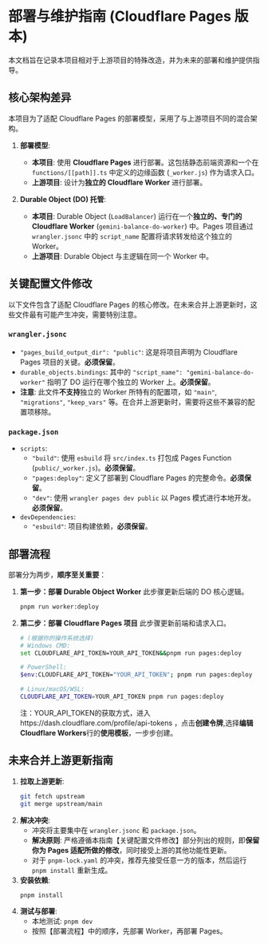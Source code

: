 # 部署与维护指南 (Cloudflare Pages 版本)

本文档旨在记录本项目相对于上游项目的特殊改造，并为未来的部署和维护提供指导。

## 核心架构差异

本项目为了适配 Cloudflare Pages 的部署模型，采用了与上游项目不同的混合架构。

1.  **部署模型**:
    *   **本项目**: 使用 **Cloudflare Pages** 进行部署。这包括静态前端资源和一个在 `functions/[[path]].ts` 中定义的边缘函数 (`_worker.js`) 作为请求入口。
    *   **上游项目**: 设计为**独立的 Cloudflare Worker** 进行部署。

2.  **Durable Object (DO) 托管**:
    *   **本项目**: Durable Object (`LoadBalancer`) 运行在一个**独立的、专门的 Cloudflare Worker** (`gemini-balance-do-worker`) 中。Pages 项目通过 `wrangler.jsonc` 中的 `script_name` 配置将请求转发给这个独立的 Worker。
    *   **上游项目**: Durable Object 与主逻辑在同一个 Worker 中。

## 关键配置文件修改

以下文件包含了适配 Cloudflare Pages 的核心修改。在未来合并上游更新时，这些文件最有可能产生冲突，需要特别注意。

### `wrangler.jsonc`

*   `"pages_build_output_dir": "public"`: 这是将项目声明为 Cloudflare Pages 项目的关键。**必须保留**。
*   `durable_objects.bindings`: 其中的 `"script_name": "gemini-balance-do-worker"` 指明了 DO 运行在哪个独立的 Worker 上。**必须保留**。
*   **注意**: 此文件**不支持**独立的 Worker 所特有的配置项，如 `"main"`, `"migrations"`, `"keep_vars"` 等。在合并上游更新时，需要将这些不兼容的配置项移除。

### `package.json`

*   `scripts`:
    *   `"build"`: 使用 `esbuild` 将 `src/index.ts` 打包成 Pages Function (`public/_worker.js`)。**必须保留**。
    *   `"pages:deploy"`: 定义了部署到 Cloudflare Pages 的完整命令。**必须保留**。
    *   `"dev"`: 使用 `wrangler pages dev public` 以 Pages 模式进行本地开发。**必须保留**。
*   `devDependencies`:
    *   `"esbuild"`: 项目构建依赖，**必须保留**。

## 部署流程

部署分为两步，**顺序至关重要**：

1.  **第一步：部署 Durable Object Worker**
    此步骤更新后端的 DO 核心逻辑。
    ```bash
    pnpm run worker:deploy
    ```

2.  **第二步：部署 Cloudflare Pages 项目**
    此步骤更新前端和请求入口。
    ```bash
    # (根据你的操作系统选择)
    # Windows CMD:
    set CLOUDFLARE_API_TOKEN=YOUR_API_TOKEN&&pnpm run pages:deploy
    
    # PowerShell:
    $env:CLOUDFLARE_API_TOKEN="YOUR_API_TOKEN"; pnpm run pages:deploy

    # Linux/macOS/WSL:
    CLOUDFLARE_API_TOKEN=YOUR_API_TOKEN pnpm run pages:deploy
    ```
    注：YOUR_API_TOKEN的获取方式，进入https://dash.cloudflare.com/profile/api-tokens ，点击**创建令牌**,选择**编辑 Cloudflare Workers**行的**使用模板**，一步步创建。

## 未来合并上游更新指南

1.  **拉取上游更新**:
    ```bash
    git fetch upstream
    git merge upstream/main
    ```
2.  **解决冲突**:
    *   冲突将主要集中在 `wrangler.jsonc` 和 `package.json`。
    *   **解决原则**: 严格遵循本指南【关键配置文件修改】部分列出的规则，即**保留你为 Pages 适配所做的修改**，同时接受上游的其他功能性更新。
    *   对于 `pnpm-lock.yaml` 的冲突，推荐先接受任意一方的版本，然后运行 `pnpm install` 重新生成。
3.  **安装依赖**:
    ```bash
    pnpm install
    ```
4.  **测试与部署**:
    *   本地测试: `pnpm dev`
    *   按照【部署流程】中的顺序，先部署 Worker，再部署 Pages。
